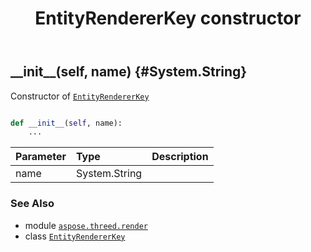 ﻿---
title: EntityRendererKey constructor
second_title: Aspose.3D for Python via .NET API References
description: 
type: docs
weight: 10
url: /python-net/aspose.threed.render/entityrendererkey/__init__/
is_root: false
---

## \_\_init\_\_(self, name) {#System.String}

Constructor of [`EntityRendererKey`](/3d/python-net/aspose.threed.render/entityrendererkey)



```python

def __init__(self, name):
    ...
```


| Parameter | Type | Description |
| :- | :- | :- |
| name | System.String |  |



### See Also
* module [`aspose.threed.render`](../../)
* class [`EntityRendererKey`](/3d/python-net/aspose.threed.render/entityrendererkey)
